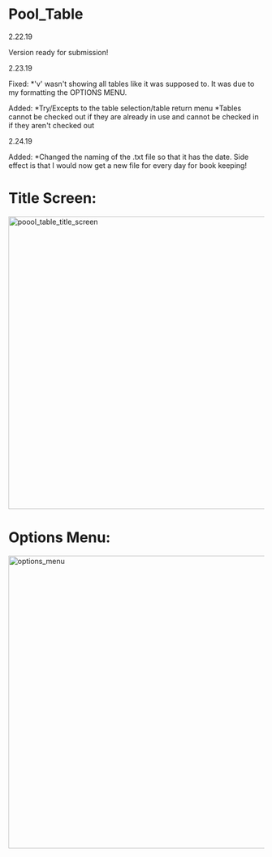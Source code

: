 # Pool_Table

2.22.19

Version ready for submission! 

2.23.19

Fixed:
  *'v' wasn't showing all tables like it was supposed to.  It was due to my formatting the OPTIONS MENU.

Added:
  *Try/Excepts to the table selection/table return menu
  *Tables cannot be checked out if they are already in use and cannot be checked in if they aren't checked out

2.24.19

Added:
 *Changed the naming of the .txt file so that it has the date. Side effect is that I would now get a new file for every day for book keeping!

# Title Screen:

<img width="577" alt="poool_table_title_screen" src="https://user-images.githubusercontent.com/46302093/56301914-67be5f80-60fe-11e9-8b5b-087b70b4381f.png">

# Options Menu:

<img width="577" alt="options_menu" src="https://user-images.githubusercontent.com/46302093/56302041-976d6780-60fe-11e9-95ef-16f3c4b4ded9.png">
